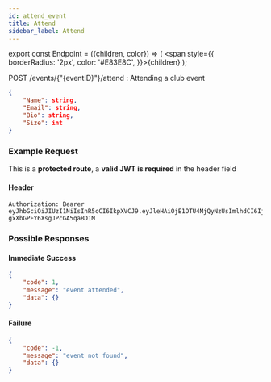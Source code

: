 ```yaml
---
id: attend_event
title: Attend
sidebar_label: Attend
---
```


export const Endpoint = ({children, color}) => ( <span style={{
      borderRadius: '2px',
      color: '#E83E8C',
    }}>{children}</span> );

<Endpoint>POST /events/{"{eventID}"}/attend </Endpoint>: Attending a club event

```json
{
    "Name": string,
    "Email": string,
    "Bio": string,
    "Size": int
}
```

### Example Request
This is a **protected route**, a **valid JWT is required** in the header field
#### Header
```
Authorization: Bearer eyJhbGciOiJIUzI1NiIsInR5cCI6IkpXVCJ9.eyJleHAiOjE1OTU4MjQyNzUsImlhdCI6IjIwMjAtMDctMjdUMDA6MjY6MTUuNzg5NTg0Mi0wNDowMCIsInN1YiI6ImNocmlzIn0.5US2_ITKcfgkpEbfsR-gxXbGPFY6XsgJPcGA5qaBD1M
```

### Possible Responses
#### Immediate Success
```json
{
	"code": 1,
	"message": "event attended",
	"data": {}
}
```
#### Failure
```json
{
	"code": -1,
	"message": "event not found",
	"data": {}
}
```



